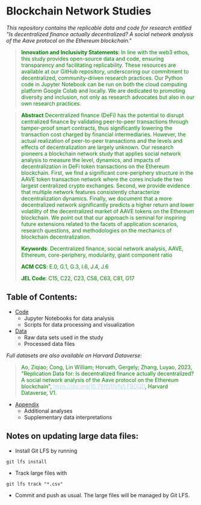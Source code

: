 # Blockchain Network Studies

*This repository contains the replicable data and code for research entitled "Is decentralized finance actually decentralized? A social network analysis of the Aave protocol on the Ethereum blockchain."*

<blockquote style="color: green;">
   <strong>Innovation and Inclusivity Statements</strong>:
   In line with the web3 ethos, this study provides open-source data and code, ensuring transparency and facilitating replicability. These resources are available at our GitHub repository, underscoring our commitment to decentralized, community-driven research practices. Our Python code in Jupyter Notebook can be run on both the cloud computing platform Google Colab and locally. We are dedicated to promoting diversity and inclusion, not only as research advocates but also in our own research practices.</p>
</blockquote>

<blockquote style="color: green;">
   <strong>Abstract</strong>
   Decentralized finance (DeFi) has the potential to disrupt centralized finance by validating peer-to-peer transactions through tamper-proof smart contracts, thus significantly lowering the transaction cost charged by financial intermediaries. However, the actual realization of peer-to-peer transactions and the levels and effects of decentralization are largely unknown. Our research pioneers a blockchain network study that applies social network analysis to measure the level, dynamics, and impacts of decentralization in DeFi token transactions on the Ethereum blockchain. First, we find a significant core-periphery structure in the AAVE token transaction network where the cores include the two largest centralized crypto exchanges. Second, we provide evidence that multiple network features consistently characterize decentralization dynamics. Finally, we document that a more decentralized network significantly predicts a higher return and lower volatility of the decentralized market of AAVE tokens on the Ethereum blockchain. We point out that our approach is seminal for inspiring future extensions related to the facets of application scenarios, research questions, and methodologies on the mechanics of blockchain decentralization. 
   
  <strong>Keywords</strong>: Decentralized finance, social network analysis, AAVE, Ethereum, core-periphery, modularity, giant component ratio
  
  <strong>ACM CCS</strong>: E.0, G.1, G.3,  I.6, J.4, J.6
  
  <strong>JEL Code</strong>: C15, C22, C23, C58, C63, C81, G17
  
</blockquote>

## Table of Contents:

- [Code](https://github.com/Blockchain-Network-Studies/BNS/tree/main/Code)
    - Jupyter Notebooks for data analysis
    - Scripts for data processing and visualization
- [Data](https://github.com/Blockchain-Network-Studies/BNS/tree/main/Data)
    - Raw data sets used in the study
    - Processed data files
 
*Full datasets are also available on Harvard Dataverse*:

<blockquote style="color: green;">  
Ao, Ziqiao; Cong, Lin William; Horvath, Gergely; Zhang, Luyao, 2023, "Replication Data for: Is decentralized finance actually decentralized? A social network analysis of the Aave protocol on the Ethereum blockchain", <a href="https://doi.org/10.7910/DVN/LFBGQD" style="color:lightblue;">https://doi.org/10.7910/DVN/LFBGQD</a>, Harvard Dataverse, V1.
</blockquote>

- [Appendix](https://github.com/Blockchain-Network-Studies/BNS/tree/main/Appendix)
    - Additional analyses
    - Supplementary data interpretations

## Notes on updating large data files:

- Install Git LFS by running
```
git lfs install
```
- Track large files with 

```
git lfs track "*.csv"
```
- Commit and push as usual. The large files will be managed by Git LFS.
